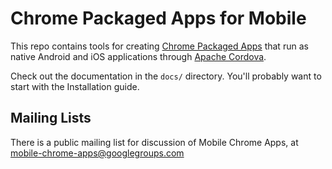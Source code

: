 # Chrome Packaged Apps for Mobile

This repo contains tools for creating [Chrome Packaged Apps](http://developer.chrome.com/apps) that
run as native Android and iOS applications through [Apache Cordova](http://cordova.apache.org/).

Check out the documentation in the `docs/` directory. You'll probably want to start with the Installation guide.

## Mailing Lists

There is a public mailing list for discussion of Mobile Chrome Apps, at mobile-chrome-apps@googlegroups.com

